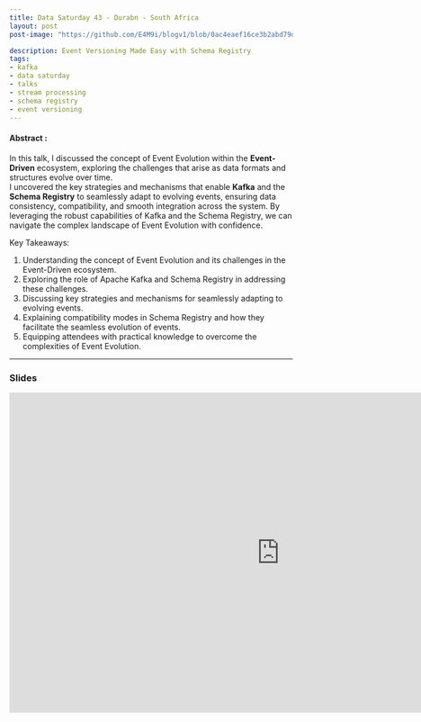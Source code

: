 ```yaml
---
title: Data Saturday 43 - Durabn - South Africa
layout: post
post-image: "https://github.com/E4M9i/blogv1/blob/0ac4eaef16ce3b2abd79da8f79c493f004e8cd9a/assets/images/ds4301.png"

description: Event Versioning Made Easy with Schema Registry
tags:
- kafka
- data saturday
- talks
- stream processing
- schema registry
- event versioning
---
```


#### Abstract :
In this talk, I discussed the concept of Event Evolution within the **Event-Driven** ecosystem, exploring the challenges that arise as data formats and structures evolve over time.<br> 
I uncovered the key strategies and mechanisms that enable **Kafka** and the **Schema Registry** to seamlessly adapt to evolving events, ensuring data consistency, compatibility, and smooth integration across the system.
By leveraging the robust capabilities of Kafka and the Schema Registry, we can navigate the complex landscape of Event Evolution with confidence.

Key Takeaways:
1. Understanding the concept of Event Evolution and its challenges in the Event-Driven ecosystem.
2. Exploring the role of Apache Kafka and Schema Registry in addressing these challenges.
3. Discussing key strategies and mechanisms for seamlessly adapting to evolving events.
4. Explaining compatibility modes in Schema Registry and how they facilitate the seamless evolution of events.
5. Equipping attendees with practical knowledge to overcome the complexities of Event Evolution.

---

### Slides
<iframe src="https://docs.google.com/presentation/d/e/2PACX-1vThuXHgtDdYnYz7rDrMA5KZa0sBzR02zXuVyMOccL1nyVaaeOO1OF_XTZa9SqJ_BG3S9Q_tKQuPNX5_/embed?start=true&loop=true&delayms=5000" frameborder="0" width="960" height="569" allowfullscreen="true" mozallowfullscreen="true" webkitallowfullscreen="true"></iframe>

